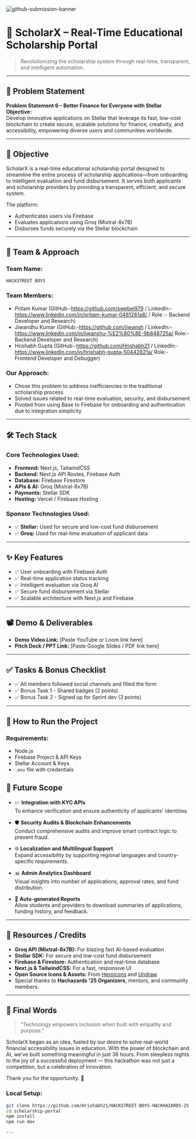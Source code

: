 ![github-submission-banner](https://github.com/user-attachments/assets/a1493b84-e4e2-456e-a791-ce35ee2bcf2f)

# 🚀 ScholarX – Real-Time Educational Scholarship Portal

> Revolutionizing the scholarship system through real-time, transparent, and intelligent automation.

---

## 📌 Problem Statement

**Problem Statement 6 – Better Finance for Everyone with Stellar**  
**Objective:**  
Develop innovative applications on Stellar that leverage its fast, low-cost blockchain to create secure, scalable solutions for finance, creativity, and accessibility, empowering diverse users and communities worldwide.

---

## 🎯 Objective

ScholarX is a real-time educational scholarship portal designed to streamline the entire process of scholarship applications—from onboarding to intelligent evaluation and fund disbursement. It serves both applicants and scholarship providers by providing a transparent, efficient, and secure system.

The platform:
- Authenticates users via Firebase
- Evaluates applications using Groq (Mixtral-8x7B)
- Disburses funds securely via the Stellar blockchain

---

## 🧠 Team & Approach

### Team Name:  
`HACKSTREET BOYS`

### Team Members:  
- Pritam Kumar (GitHub:-https://github.com/swebel979 / LinkedIn:-https://www.linkedin.com/in/pritam-kumar-0481281a8/ / Role :- Backend Developer and Research)  
- Jiwandhu Kumar (GitHub:-https://github.com/jiwansh / LinkedIn:-https://www.linkedin.com/in/jiwanshu-%E2%80%8E-9b848725a/ Role:- Backend Developer and Research) 
- Hrishabh Gupta (GitHub:-https://github.com/Hrishabh21 / LinkedIn:-https://www.linkedin.com/in/hrishabh-gupta-50442821a/ Role:- Frontend Developer and Debugger) 

### Our Approach:  
- Chose this problem to address inefficiencies in the traditional scholarship process  
- Solved issues related to real-time evaluation, security, and disbursement  
- Pivoted from using Base to Firebase for onboarding and authentication due to integration simplicity  

---

## 🛠️ Tech Stack

### Core Technologies Used:
- **Frontend:** Next.js, TailwindCSS  
- **Backend:** Next.js API Routes, Firebase Auth  
- **Database:** Firebase Firestore  
- **APIs & AI:** Groq (Mixtral-8x7B)  
- **Payments:** Stellar SDK  
- **Hosting:** Vercel / Firebase Hosting

### Sponsor Technologies Used:
- ✅ **Stellar:** Used for secure and low-cost fund disbursement  
- ✅ **Groq:** Used for real-time evaluation of applicant data  

---

## ✨ Key Features

- ✅ User onboarding with Firebase Auth  
- ✅ Real-time application status tracking  
- ✅ Intelligent evaluation via Groq AI  
- ✅ Secure fund disbursement via Stellar  
- ✅ Scalable architecture with Next.js and Firebase  

---

## 📽️ Demo & Deliverables

- **Demo Video Link:** [Paste YouTube or Loom link here]  
- **Pitch Deck / PPT Link:** [Paste Google Slides / PDF link here]  

---

## ✅ Tasks & Bonus Checklist

- ✅ All members followed social channels and filled the form  
- ✅ Bonus Task 1 - Shared badges (2 points)  
- ✅ Bonus Task 2 - Signed up for Sprint.dev (3 points)

---

## 🧪 How to Run the Project

### Requirements:
- Node.js  
- Firebase Project & API Keys  
- Stellar Account & Keys  
- `.env` file with credentials



## 🧬 Future Scope

- 📈 **Integration with KYC APIs**  
  To enhance verification and ensure authenticity of applicants' identities.

- 🛡️ **Security Audits & Blockchain Enhancements**  
  Conduct comprehensive audits and improve smart contract logic to prevent fraud.

- 🌐 **Localization and Multilingual Support**  
  Expand accessibility by supporting regional languages and country-specific requirements.

- 📊 **Admin Analytics Dashboard**  
  Visual insights into number of applications, approval rates, and fund distribution.

- 🧾 **Auto-generated Reports**  
  Allow students and providers to download summaries of applications, funding history, and feedback.

---
## 📎 Resources / Credits

- **Groq API (Mixtral-8x7B):** For blazing fast AI-based evaluation  
- **Stellar SDK:** For secure and low-cost fund disbursement  
- **Firebase & Firestore:** Authentication and real-time database  
- **Next.js & TailwindCSS:** For a fast, responsive UI  
- **Open Source Icons & Assets:** From [Heroicons](https://heroicons.com/) and [Undraw](https://undraw.co/)  
- Special thanks to **Hachazards '25 Organizers**, mentors, and community members.

---

## 🏁 Final Words

> “Technology empowers inclusion when built with empathy and purpose.”

ScholarX began as an idea, fueled by our desire to solve real-world financial accessibility issues in education. With the power of blockchain and AI, we've built something meaningful in just 36 hours. From sleepless nights to the joy of a successful deployment — this hackathon was not just a competition, but a celebration of innovation.

Thank you for the opportunity. 💙
### Local Setup:
```bash
git clone https://github.com/Hrishabh21/HACKSTREET-BOYS-HACKHAZARDS-25.git
cd scholarship-portal
npm install
npm run dev

---

